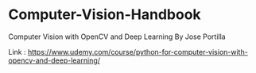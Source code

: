 # Computer-Vision-Handbook

Computer Vision with OpenCV and Deep Learning By Jose Portilla

Link : https://www.udemy.com/course/python-for-computer-vision-with-opencv-and-deep-learning/
